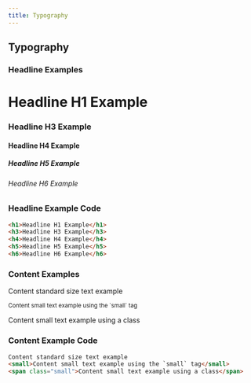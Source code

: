 ```yaml
---
title: Typography
---
```

## Typography


### Headline Examples
<div class="library__example">
  <h1>Headline H1 Example</h1>
  <h3>Headline H3 Example</h3>
  <h4>Headline H4 Example</h4>
  <h5>Headline H5 Example</h5>
  <h6>Headline H6 Example</h6>  
</div>

### Headline Example Code
```html
<h1>Headline H1 Example</h1>
<h3>Headline H3 Example</h3>
<h4>Headline H4 Example</h4>
<h5>Headline H5 Example</h5>
<h6>Headline H6 Example</h6>  
```

### Content Examples
<div class="library__example">
  <p>Content standard size text example</p>
  <p><small>Content small text example using the `small` tag</small></p>
  <p><span class="small">Content small text example using a class</span></p>
</div>

### Content Example Code
```html
Content standard size text example
<small>Content small text example using the `small` tag</small>
<span class="small">Content small text example using a class</span>
```
